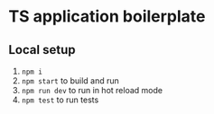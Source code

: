 # TS application boilerplate

## Local setup

1. `npm i`
2. `npm start` to build and run
3. `npm run dev` to run in hot reload mode
4. `npm test` to run tests